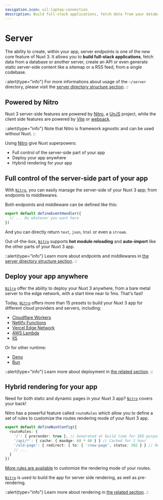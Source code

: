 ```yaml
---
navigation.icon: uil:laptop-connection
description: Build full-stack applications, fetch data from your database, create APIs, or even generate static server-side content like a sitemap or a RSS feed, from a single codebase.
---
```


# Server

The ability to create, within your app, server endpoints is one of the new core feature of Nuxt 3. It allows you to **build full-stack applications**, fetch data from a database or another server, create an API or even generate static server-side content like a sitemap or a RSS feed, from a single codebase.

::alert{type="info"}
For more informations about usage of the `~/server` directory, please visit the [server directory structure section](/docs/guide/directory-structure/server).
::

## Powered by Nitro

Nuxt 3 server-side features are powered by [Nitro](https://github.com/unjs/nitro), a [UnJS](https://unjs.io) project, while the client side features are powered by [Vite](https://vitejs.dev) or [webpack](https://webpack.js.org).

::alert{type="info"}
Note that Nitro is framework agnostic and can be used without Nuxt.
::

Using [Nitro](https://github.com/unjs/nitro) give Nuxt superpowers:

- Full control of the server-side part of your app
- Deploy your app anywhere
- Hybrid rendering for your app

## Full control of the server-side part of your app

With [`Nitro`](https://github.com/unjs/nitro), you can easily manage the server-side of your Nuxt 3 app; from endpoints to middlewares.

Both endpoints and middleware can be defined like this:

```ts [~/server/{routes,middleware}/index.ts]
export default defineEventHandler({
  // ... Do whatever you want here
})
```

And you can directly return `text`, `json`, `html` or even a `stream`.

Out-of-the-box, [`Nitro`](https://github.com/unjs/nitro) supports **hot module reloading** and **auto-import** like the other parts of your Nuxt 3 app.

::alert{type="info"}
Learn more about endpoints and middlewares in [the server directory structure section](/docs/guide/directory-structure/server).
::

## Deploy your app anywhere

[`Nitro`](https://github.com/unjs/nitro) offer the ability to deploy your Nuxt 3 anywhere, from a bare metal server to the edge network, with a start time near to 1ms. That's fast!

Today, [`Nitro`](https://github.com/unjs/nitro) offers more than 15 presets to build your Nuxt 3 app for different cloud providers and servers, including:

- [Cloudflare Workers](https://workers.cloudflare.com/)
- [Netlify Functions](https://www.netlify.com/products/functions/)
- [Vercel Edge Network](https://vercel.com/docs/edge-network/introduction)
- [AWS Lambda](https://aws.amazon.com/lambda/)
- [IIS](https://www.iis.net/)

Or for other runtime:

- [Deno](https://deno.land/)
- [Bun](https://bun.sh/)

::alert{type="info"}
Learn more about deployment in [the related section](https://nuxt.com/docs/getting-started/deployment).
::

## Hybrid rendering for your app

Need for both static and dynamic pages in your Nuxt 3 app? [`Nitro`](https://github.com/unjs/nitro) covers your back!

Nitro has a powerful feature called `routeRules` which allow you to define a set of rules to customize the routes rendering mode of your Nuxt 3 app.

```ts [~/nuxt.config.ts]
export default defineNuxtConfig({
  routeRules: {
    '/': { prerender: true }, // Generated at build time for SEO purpose
    '/api/*': { cache: { maxAge: 60 * 60 } } // Cached for 1 hour
    '/old-page': { redirect: { to: { '/new-page', status: 302 } } // Redirection to avoid 404
    // ...
  }
})
```

[More rules are available](https://nuxt.com/docs/guide/concepts/rendering#hybrid-rendering) to customize the rendering mode of your routes.

[`Nitro`](https://github.com/unjs/nitro) is used to build the app for server side rendering, as well as pre-rendering.

::alert{type="info"}
Learn more about rendering in [the related section](https://nuxt.com/docs/guide/concepts/rendering).
::
